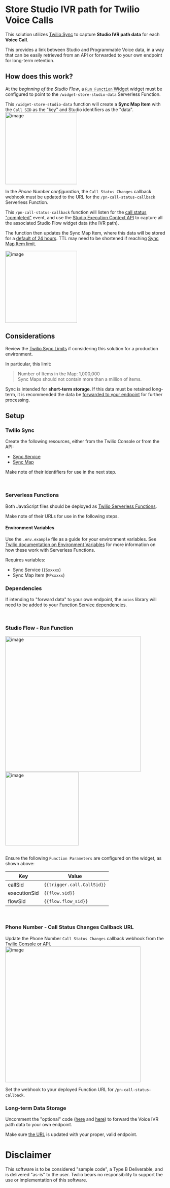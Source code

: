 # Store Studio IVR path for Twilio Voice Calls

This solution utilizes [Twilio Sync](https://www.twilio.com/docs/sync/best-practices-use-cases) to capture **Studio IVR path data** for each **Voice Call**. 

This provides a link between Studio and Programmable Voice data, in a way that can be easily retrieved from an API or forwarded to your own endpoint for long-term retention.  


## How does this work?
At the *beginning of the Studio Flow*, a [`Run Function` Widget](https://www.twilio.com/docs/studio/widget-library/run-function) widget must be configured to point to the `/widget-store-studio-data` Serverless Function. 

This `/widget-store-studio-data` function will create a **Sync Map Item** with the `Call SID` as the "key" and Studio identifiers as the "data".</br>
<img width="226" alt="image" src="https://github.com/brypo/serverless-studio-voice-sync/assets/67924770/76bb9ab0-6680-4175-9fc6-35bdd90e8aa4">

In the *Phone Number configuration*, the `Call Status Changes` callback webhook must be updated to the URL for the `/pn-call-status-callback` Serverless Function. 

This `/pn-call-status-callback` function will listen for the [call status "completed"](https://support.twilio.com/hc/en-us/articles/223132547-What-are-the-Possible-Call-Statuses-and-What-do-They-Mean-#:~:text=is%20currently%20active.-,completed,-The%20connected%20call) event, and use the [Studio Execution Context API](https://www.twilio.com/docs/studio/rest-api/execution-context) to capture all the associated Studio Flow widget data (the IVR path).

The function then updates the Sync Map Item, where this data will be stored for a [default of 24 hours](https://github.com/brypo/serverless-studio-voice-sync/blob/b8a37e139ff9721ff516131051e8acea7f6a4c1a/widget-store-studio-data.protected.js#L15). TTL may need to be shortened if reaching [Sync Map Item limit](#considerations). 

<img width="226" alt="image" src="https://github.com/brypo/serverless-studio-voice-sync/assets/67924770/dcb03e97-5767-4ac6-b053-4589d636b7da">


## Considerations
Review the [Twilio Sync Limits](https://www.twilio.com/docs/sync/limits) if considering this solution for a production environment. 

In particular, this limit:
> Number of Items in the Map:	1,000,000 </br>
> Sync Maps should not contain more than a million of items.

Sync is intended for **short-term storage**. If this data must be retained long-term, it is recommended the data be [forwarded to your endpoint](#long-term-data-storage) for further processing.

## Setup

### Twilio Sync

Create the following resources, either from the Twilio Console or from the API:
- [Sync Service](https://www.twilio.com/docs/sync/api/service)
- [Sync Map](https://www.twilio.com/docs/sync/api/map-resource)

Make note of their identifiers for use in the next step.

</br>

### Serverless Functions
Both JavaScript files should be deployed as [Twilio Serverless Functions](https://www.twilio.com/docs/serverless/functions-assets/functions).

Make note of their URLs for use in the following steps.


#### Environment Variables
Use the `.env.example` file as a guide for your environment variables. See [Twilio documentation on Environment Variables](https://www.twilio.com/docs/serverless/functions-assets/functions/variables) for more information on how these work with Serverless Functions.

Requires variables:
- Sync Service (`ISxxxxx`)
- Sync Map Item (`MPxxxxx`)

### Dependencies
If intending to "forward data" to your own endpoint, the `axios` library will need to be added to your [Function Service dependencies](https://www.twilio.com/docs/serverless/functions-assets/functions/dependencies).

</br>

### Studio Flow - Run Function
<img width="426" alt="image" src="https://github.com/brypo/serverless-studio-voice-sync/assets/67924770/c77b2c0f-8bbb-4542-a07b-ff79b47bcc77">   
<img width="231" alt="image" src="https://github.com/brypo/serverless-studio-voice-sync/assets/67924770/1e53cc5d-2d8a-4d3e-86f4-43139616f804"></br></br>


Ensure the following `Function Parameters` are configured on the widget, as shown above:

| Key | Value |
| --- | --- |
| callSid | `{{trigger.call.CallSid}}`|
| executionSid |	`{{flow.sid}}` |
| flowSid	| `{{flow.flow_sid}}` |

</br>

### Phone Number - Call Status Changes Callback URL

Update the Phone Number `Call Status Changes` callback webhook from the Twilio Console or API.
<img width="426" alt="image" src="https://github.com/brypo/serverless-studio-voice-sync/assets/67924770/80ec9167-7ec3-4400-9090-8db0a310d4fc">

Set the webhook to your deployed Function URL for `/pn-call-status-callback`.


### Long-term Data Storage

Uncomment the "optional" code ([here](https://github.com/brypo/serverless-studio-voice-sync/blob/b8a37e139ff9721ff516131051e8acea7f6a4c1a/pn-call-status-callback.protected.js#L2) and [here](https://github.com/brypo/serverless-studio-voice-sync/blob/b8a37e139ff9721ff516131051e8acea7f6a4c1a/pn-call-status-callback.protected.js#L32)) to forward the Voice IVR path data to your own endpoint.

Make sure [the URL](https://github.com/brypo/serverless-studio-voice-sync/blob/b8a37e139ff9721ff516131051e8acea7f6a4c1a/pn-call-status-callback.protected.js#L38) is updated with your proper, valid endpoint.


# Disclaimer
This software is to be considered "sample code", a Type B Deliverable, and is delivered "as-is" to the user. Twilio bears no responsibility to support the use or implementation of this software.
